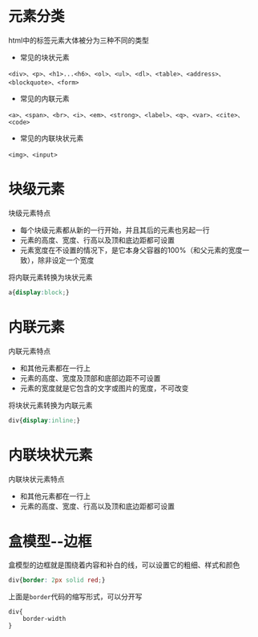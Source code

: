 # 元素分类

html中的标签元素大体被分为三种不同的类型

- 常见的块状元素

`<div>、<p>、<h1>...<h6>、<ol>、<ul>、<dl>、<table>、<address>、<blockquote>、<form>`

- 常见的内联元素

`<a>、<span>、<br>、<i>、<em>、<strong>、<label>、<q>、<var>、<cite>、<code>`

- 常见的内联块状元素

`<img>、<input>`

# 块级元素

块级元素特点

- 每个块级元素都从新的一行开始，并且其后的元素也另起一行
- 元素的高度、宽度、行高以及顶和底边距都可设置
- 元素宽度在不设置的情况下，是它本身父容器的100%（和父元素的宽度一致），除非设定一个宽度

将内联元素转换为块状元素

```css
a{display:block;}
```

# 内联元素

内联元素特点

- 和其他元素都在一行上
- 元素的高度、宽度及顶部和底部边距不可设置
- 元素的宽度就是它包含的文字或图片的宽度，不可改变

将块状元素转换为内联元素

```css
div{display:inline;}
```

# 内联块状元素

内联块状元素特点

- 和其他元素都在一行上
- 元素的高度、宽度、行高以及顶和底边距都可设置

# 盒模型--边框

盒模型的边框就是围绕着内容和补白的线，可以设置它的粗细、样式和颜色

```css
div{border: 2px solid red;}
```

上面是`border`代码的缩写形式，可以分开写

```
div{
    border-width
}
```













